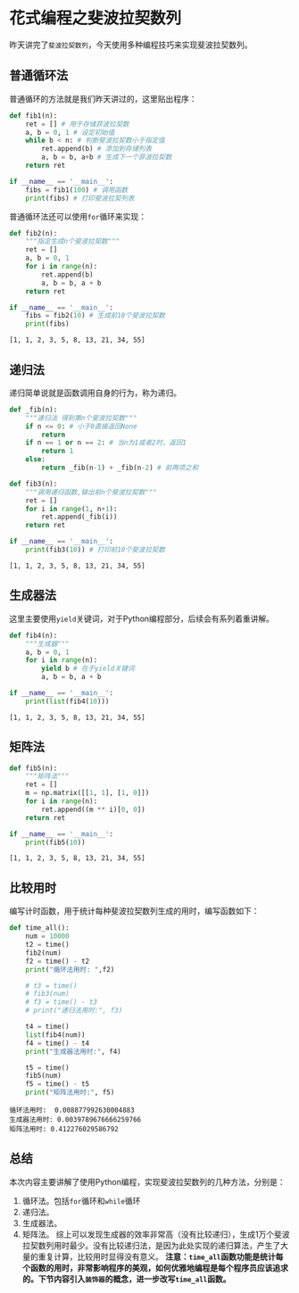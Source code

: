 # 花式编程之斐波拉契数列
昨天讲完了`斐波拉契数列`，今天使用多种编程技巧来实现斐波拉契数列。

## 普通循环法
普通循环的方法就是我们昨天讲过的，这里贴出程序：

```python
def fib1(n):
    ret = [] # 用于存储菲波拉契数
    a, b = 0, 1 # 设定初始值
    while b < n: # 判断斐波拉契数小于指定值
        ret.append(b) # 添加到存储列表
        a, b = b, a+b # 生成下一个菲波拉契数
    return ret 

if __name__ == '__main__':
    fibs = fib1(100) # 调用函数
    print(fibs) # 打印斐波拉契列表
```

普通循环法还可以使用`for`循环来实现：

```python
def fib2(n):
    """指定生成n个斐波拉契数"""
    ret = []
    a, b = 0, 1
    for i in range(n):
        ret.append(b)
        a, b = b, a + b
    return ret

if __name__ == '__main__':
    fibs = fib2(10) # 生成前10个斐波拉契数
    print(fibs)
```

```
[1, 1, 2, 3, 5, 8, 13, 21, 34, 55]
```

## 递归法
递归简单说就是函数调用自身的行为，称为递归。

```python
def _fib(n):
    """递归法 得到第n个斐波拉契数"""
    if n <= 0: # 小于0直接返回None
        return
    if n == 1 or n == 2: # 当n为1或者2时，返回1
        return 1
    else:
        return _fib(n-1) + _fib(n-2) # 前两项之和

def fib3(n):
    """调用递归函数,输出前n个斐波拉契数"""
    ret = []
    for i in range(1, n+1):
        ret.append(_fib(i))
    return ret

if __name__ == '__main__':
    print(fib3(10)) # 打印前10个斐波拉契数
```

```
[1, 1, 2, 3, 5, 8, 13, 21, 34, 55]
```

## 生成器法
这里主要使用`yield`关键词，对于Python编程部分，后续会有系列着重讲解。

```python
def fib4(n):
    """生成器"""
    a, b = 0, 1
    for i in range(n):
        yield b # 在于yield关键词
        a, b = b, a + b

if __name__ == '__main__':
    print(list(fib4(10)))
```
```
[1, 1, 2, 3, 5, 8, 13, 21, 34, 55]
```

## 矩阵法

```python
def fib5(n):
    """矩阵法"""
    ret = []
    m = np.matrix([[1, 1], [1, 0]])
    for i in range(n):
        ret.append((m ** i)[0, 0])
    return ret

if __name__ == '__main__':
    print(fib5(10))
```
```
[1, 1, 2, 3, 5, 8, 13, 21, 34, 55]
```

## 比较用时
编写计时函数，用于统计每种斐波拉契数列生成的用时，编写函数如下：

```python
def time_all():
    num = 10000
    t2 = time()
    fib2(num)
    f2 = time() - t2
    print("循环法用时: ",f2)

    # t3 = time()
    # fib3(num)
    # f3 = time() - t3
    # print("递归法用时:", f3)

    t4 = time()
    list(fib4(num))
    f4 = time() - t4
    print("生成器法用时:", f4)

    t5 = time()
    fib5(num)
    f5 = time() - t5
    print("矩阵法用时:", f5)
```
```
循环法用时:  0.008877992630004883
生成器法用时: 0.0039789676666259766
矩阵法用时: 0.412276029586792
```

## 总结
本次内容主要讲解了使用Python编程，实现斐波拉契数列的几种方法，分别是：
1. 循环法。包括`for`循环和`while`循环
2. 递归法。
3. 生成器法。
4. 矩阵法。
综上可以发现生成器的效率非常高（没有比较递归），生成1万个斐波拉契数列用时最少。没有比较递归法，是因为此处实现的递归算法，产生了大量的重复计算，比较用时显得没有意义。
**注意：`time_all`函数功能是统计每个函数的用时，非常影响程序的美观，如何优雅地编程是每个程序员应该追求的。下节内容引入`装饰器`的概念，进一步改写`time_all`函数。**


